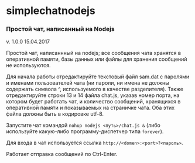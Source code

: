 # simplechatnodejs
### Простой чат, написанный на Nodejs

v. 1.0.0 15.04.2017

Простой чат, написаннный на nodejs; все сообщения чата хранятся в оперативной памяти, базы данных или файлы для хранения сообщений не используются.

Для начала работы отредактируйте текстовый файл sam.dat с паролями и именами пользователей чата (ни пароли, ни имена не должны содержать символа ^, используемого в качестве разделителя). Также отредактируйте строки 13 и 14 файла chat.js, указав номер порта, на котором будет работать чат, и количество сообщений, хранящихся в оперативной памяти и показываемых на страничке чата. Оба этих файла должны быть в кодировке utf-8.

Запустите чат командой `nohup nodejs <путь>/chat.js &` (либо используйте какую-либо программу-диспетчер типа `forever`).

Для входа в чат используется ссылка `http://<domen>:<port>?<пароль>`.

Работает отправка сообщений по Ctrl-Enter.
